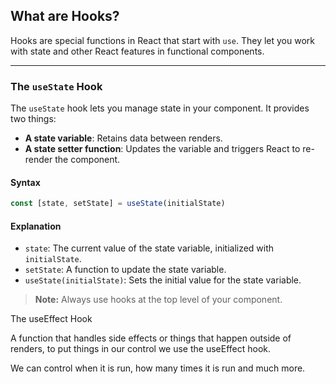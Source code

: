 ## What are Hooks?

Hooks are special functions in React that start with `use`. They let you work with state and other React features in functional components.

---

### The `useState` Hook

The `useState` hook lets you manage state in your component. It provides two things:

- **A state variable**: Retains data between renders.
- **A state setter function**: Updates the variable and triggers React to re-render the component.

#### Syntax

```js
const [state, setState] = useState(initialState)
```

#### Explanation

- `state`: The current value of the state variable, initialized with `initialState`.
- `setState`: A function to update the state variable.
- `useState(initialState)`: Sets the initial value for the state variable.

> **Note:** Always use hooks at the top level of your component.


The useEffect Hook

A function that handles side effects or things that happen outside of renders, to put things in our control we use the useEffect hook. 

We can control when it is run, how many times it is run and much more.